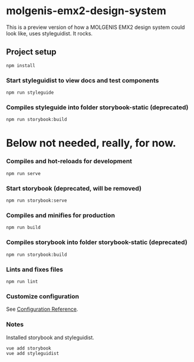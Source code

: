 # molgenis-emx2-design-system

This is a preview version of how a MOLGENIS EMX2 design system could look like, uses styleguidist. It rocks.

## Project setup
```
npm install
```

### Start styleguidist to view docs and test components
```
npm run styleguide
```

### Compiles styleguide into folder storybook-static (deprecated)
```
npm run storybook:build
```


# Below not needed, really, for now.


### Compiles and hot-reloads for development
```
npm run serve
```

### Start storybook (deprecated, will be removed)
```
npm run storybook:serve
```

### Compiles and minifies for production
```
npm run build
```

### Compiles storybook into folder storybook-static (deprecated)
```
npm run storybook:build
```

### Lints and fixes files
```
npm run lint
```

### Customize configuration
See [Configuration Reference](https://cli.vuejs.org/config/).

### Notes
Installed storybook and styleguidist.
```
vue add storybook
vue add styleguidist
```

